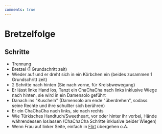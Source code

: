 ```yaml
---
comments: true
---
```

# Bretzelfolge

## Schritte

- Trennung
- Bretzel (1 Grundschritt zeit)
- Wieder auf und er dreht sich in ein Körbchen ein (beides zusammen 1 Grundschritt zeit)
- 2 Schritte nach hinten (Sie nach vorne, für Kreisbwewegung)
- Er lässt linke Hand los, Tanzt ein ChaChaCha nach links inklusive Wiege nach hinten, sie wird in ein Damensolo geführt
- Danach ins "Kuscheln" (Damensolo am ende "überdrehen", sodass seine Rechte und ihre schullter sich berühren)
- Er ein ChaChaCha nach links, sie nach rechts
- Wie Türkisches Handtuch/Sweetheart, vor oder hinter ihr vorbei, Hände währendessen loslassen (ChaChaCha Schritte inklusive beider Wiegen)
- Wenn Frau auf linker Seite, einfach in [Flirt](Flirt.md) übergehen o.Ä.
